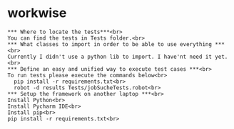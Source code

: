 # workwise
    *** Where to locate the tests***<br>
    You can find the tests in Tests folder.<br>
    *** What classes to import in order to be able to use everything ***<br>
    Currently I didn't use a python lib to import. I have'nt need it yet.<br>
    *** Define an easy and unified way to execute test cases ***<br> 
    To run tests please execute the commands below<br>
      pip install -r requirements.txt<br>
      robot -d results Tests/jobSucheTests.robot<br>
    *** Setup the framework on another laptop ***<br>
    Install Python<br> 
    Install Pycharm IDE<br>
    Install pip<br>
    pip install -r requirements.txt<br>
    
    
    

